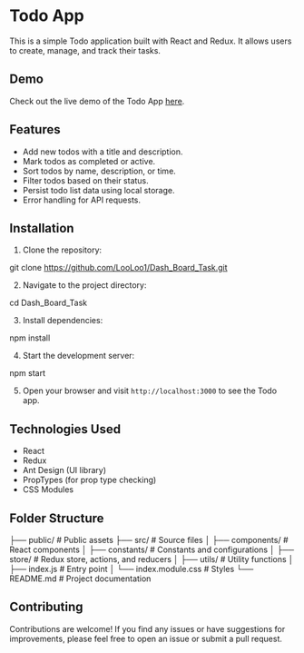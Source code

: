 # Todo App

This is a simple Todo application built with React and Redux. It allows users to create, manage, and track their tasks.

## Demo

Check out the live demo of the Todo App [here](https://dash-board-task-pi.vercel.app).
## Features

- Add new todos with a title and description.
- Mark todos as completed or active.
- Sort todos by name, description, or time.
- Filter todos based on their status.
- Persist todo list data using local storage.
- Error handling for API requests.

## Installation

1. Clone the repository:

git clone https://github.com/LooLoo1/Dash_Board_Task.git

2. Navigate to the project directory:

cd Dash_Board_Task

3. Install dependencies:

npm install

4. Start the development server:

npm start


5. Open your browser and visit `http://localhost:3000` to see the Todo app.

## Technologies Used

- React
- Redux
- Ant Design (UI library)
- PropTypes (for prop type checking)
- CSS Modules

## Folder Structure

├── public/ # Public assets
├── src/ # Source files
│ ├── components/ # React components
│ ├── constants/ # Constants and configurations
│ ├── store/ # Redux store, actions, and reducers
│ ├── utils/ # Utility functions
│ ├── index.js # Entry point
│ └── index.module.css # Styles
└── README.md # Project documentation

## Contributing

Contributions are welcome! If you find any issues or have suggestions for improvements, please feel free to open an issue or submit a pull request.
